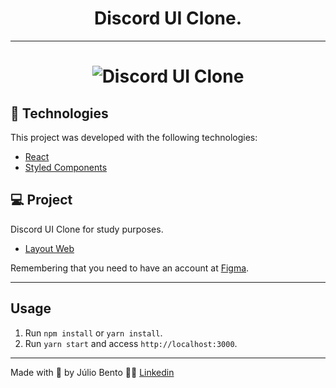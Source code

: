 <h1 align="center">Discord UI Clone.</h1>

<hr>

<h1 align="center">
    <img alt="Discord UI Clone" src="https://i.ibb.co/9rcLtt5/Discord-Web.png" />
</h1>

## 🧪 Technologies

This project was developed with the following technologies:

- [React](https://reactjs.org)
- [Styled Components](https://styled-components.com/)

## 💻 Project

Discord UI Clone for study purposes. 

- [Layout Web](https://www.figma.com/file/Mnr08FcriAibSOheL0XvrY/Discord-Clone?node-id=0%3A1)

Remembering that you need to have an account at [Figma](http://figma.com/).

---
## Usage

1. Run `npm install` or `yarn install`.<br />
2. Run `yarn start` and access `http://localhost:3000`.<br />

---

Made with 💜 by Júlio Bento 👋🏻 [Linkedin](www.linkedin.com/in/júlio-césar-924487158)
